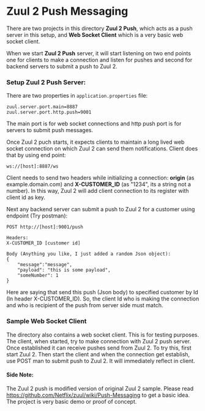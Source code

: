 # Zuul 2 Push Messaging

There are two projects in this directory **Zuul 2 Push**, which acts as a push server in this setup, and **Web Socket Client** which is a very basic web socket client.

When we start **Zuul 2 Push** server, it will start listening on two end points one for clients to make a connection and listen for pushes and second for backend servers to submit a push to Zuul 2.

### Setup Zuul 2 Push Server:

There are two properties in `application.properties` file:

```properties
zuul.server.port.main=8887
zuul.server.port.http.push=9001
```

The main port is for web socket connections and http push port is for servers to submit push messages. 



Once Zuul 2 puch starts, it expects clients to maintain a long lived web socket connection on which Zuul 2 can send them notifications. Client does that by using end point: 
```
ws://[host]:8887/ws
```
Client needs to send two headers while initializing a connection: **origin** (as example.domain.com) and **X-CUSTOMER_ID** (as "1234", its a string not a number). In this way, Zuul 2 will add client connection to its register with client id as key.

Next any backend server can submit a push to Zuul 2 for a customer using endpoint (Try postman):

```
POST http://[host]:9001/push

Headers:
X-CUSTOMER_ID [customer id]

Body (Anything you like, I just added a random Json object):
{
	"message":"message",
	"payload": "this is some payload",
	"someNumber": 1
}
```

Here are saying that send this push (Json body) to specified customer by Id (In header X-CUSTOMER_ID). So, the client Id who is making the connection and who is recipient of the push from server side must match.



### Sample Web Socket Client

The directory also contains a web socket client. This is for testing purposes. The client, when started, try to make connection with Zuul 2 push server. Once established it can receive pushes send from Zuul 2. To try this, first start Zuul 2. Then start the client and when the connection get establish, use POST man to submit push to Zuul 2. It will immediately reflect in client.



#### Side Note:

The Zuul 2 push is modified version of original Zuul 2 sample. Please read https://github.com/Netflix/zuul/wiki/Push-Messaging to get a basic idea. The project is very basic demo or proof of concept.

